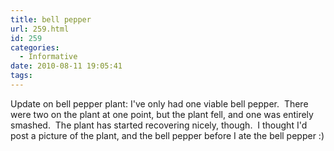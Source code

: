 ```yaml
---
title: bell pepper
url: 259.html
id: 259
categories:
  - Informative
date: 2010-08-11 19:05:41
tags:
---
```


Update on bell pepper plant: I've only had one viable bell pepper.  There were two on the plant at one point, but the plant fell, and one was entirely smashed.  The plant has started recovering nicely, though.  I thought I'd post a picture of the plant, and the bell pepper before I ate the bell pepper :)